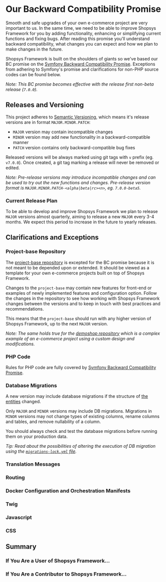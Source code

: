 # Our Backward Compatibility Promise

Smooth and safe upgrades of your own e-commerce project are very important to us.
In the same time, we need to be able to improve Shopsys Framework for you by adding functionality, enhancing or simplifying current functions and fixing bugs.
After reading this promise you'll understand backward compatibility, what changes you can expect and how we plan to make changes in the future.

Shopsys Framework is built on the shoulders of giants so we've based our BC promise on the [Symfony Backward Compatibility Promise](https://symfony.com/doc/3.4/contributing/code/bc.html).
Exceptions from adhering to Symfony's promise and clarifications for non-PHP source codes can be found below.

*Note: This BC promise becomes effective with the release first non-beta release (`7.0.0`).*

## Releases and Versioning
This project adheres to [Semantic Versioning](http://semver.org/spec/v2.0.0.html), which means it's release versions are in format `MAJOR.MINOR.PATCH`:

- `MAJOR` version may contain incompatible changes
- `MINOR` version may add new functionality in a backward-compatible manner
- `PATCH` version contains only backward-compatible bug fixes

Released versions will be always marked using git tags with `v` prefix (eg. `v7.0.0`).
Once created, a git tag marking a release will never be removed or edited.

*Note: Pre-release versions may introduce incompatible changes and can be used to try out the new functions and changes.
Pre-release version format is `MAJOR.MINOR.PATCH-<alpha|beta|rc><n>`, eg. `7.0.0-beta5`.*

### Current Release Plan
To be able to develop and improve Shopsys Framework we plan to release `MAJOR` versions almost quarterly, aiming to release a new `MAJOR` every 3-4 months.
We expect this period to increase in the future to yearly releases.

## Clarifications and Exceptions

### Project-base Repository
The [project-base repository](https://github.com/shopsys/project-base) is excepted for the BC promise because it is not meant to be depended upon or extended.
It should be viewed as a template for your own e-commerce projects built on top of Shopsys Framework.

Changes to the `project-base` may contain new features for front-end or examples of newly implemented features and configuration option.
Follow the changes in the repository to see how working with Shopsys Framework changes between the versions and to keep in touch with best practices and recommendations.

This means that the `project-base` should run with any higher version of Shopsys Framework, up to the next `MAJOR` version.

*Note: The same holds true for the [demoshop repository](https://github.com/shopsys/demoshop) which is a complex example of an e-commerce project using a custom design and modifications.*

### PHP Code
Rules for PHP code are fully covered by [Symfony Backward Compatibility Promise](https://symfony.com/doc/3.4/contributing/code/bc.html).

### Database Migrations
A new version may include database migrations if the structure of [the entities](/docs/introduction/entities.md) changed.

Only `MAJOR` and `MINOR` versions may include DB migrations.
Migrations in `MINOR` versions may not change types of existing columns, rename columns and tables, and remove nullability of a column.

You should always check and test the database migrations before running them on your production data.

*Tip: Read about the possibilities of altering the execution of DB migration using the [`migrations-lock.yml` file](/docs/introduction/database-migrations.md#locking-the-order-of-migrations).*

### Translation Messages

### Routing

### Docker Configuration and Orchestration Manifests

### Twig

### Javascript

### CSS

## Summary

### If You Are a User of Shopsys Framework...

### If You Are a Contributor to Shopsys Framework...
